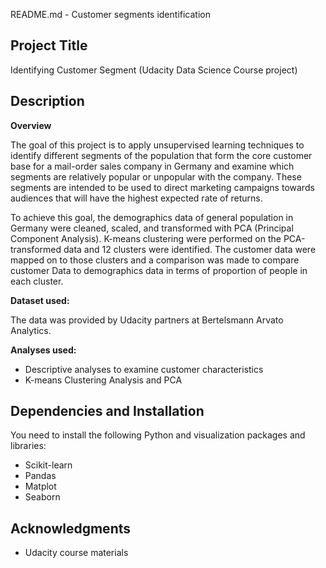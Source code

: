 README.md - Customer segments identification


## **Project Title**

Identifying Customer Segment (Udacity Data Science Course project) 


## **Description**

**Overview**

The goal of this project is to apply unsupervised learning techniques to identify different segments of the population that form the core customer base for a mail-order sales company in Germany and examine which segments are relatively popular or unpopular with the company. These segments are intended to be used to direct marketing campaigns towards audiences that will have the highest expected rate of returns. 

To achieve this goal, the demographics data of general population in Germany were cleaned, scaled, and transformed with PCA (Principal Component Analysis). K-means clustering were performed on the PCA-transformed data and 12 clusters were identified. The customer data were mapped on to those clusters and a comparison was made to compare customer Data to demographics data in terms of proportion of people in each cluster.

**Dataset used:**

The data was provided by Udacity partners at Bertelsmann Arvato Analytics.

**Analyses used:**



*   Descriptive analyses to examine customer characteristics
*   K-means Clustering Analysis and PCA 

## **Dependencies and Installation**


You need to install the following Python and visualization packages and libraries:



*   Scikit-learn
*   Pandas
*   Matplot
*   Seaborn


## **Acknowledgments**



*   Udacity course materials
